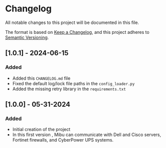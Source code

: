 # Changelog

All notable changes to this project will be documented in this file.

The format is based on [Keep a Changelog](https://keepachangelog.com/en/1.0.0/), and this project adheres to [Semantic Versioning](https://semver.org/spec/v2.0.0.html).



## [1.0.1] - 2024-06-15
### Added
- Added this `CHANGELOG.md` file
- Fixed the default log/lock file paths in the `config_loader.py`
- Added the missing retry library in the `requirements.txt`

## [1.0.0] - 05-31-2024
### Added
- Initial creation of the project
- In this first version , Mibu can communicate with Dell and Cisco servers, Fortinet firewalls, and CyberPower UPS systems.

